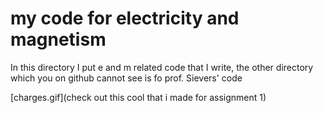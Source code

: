 # my code for electricity and magnetism

In this directory I put e and m related code that I write, the other directory which you on github cannot see is fo prof. Sievers' code

[charges.gif](check out this cool that i made for assignment 1)
